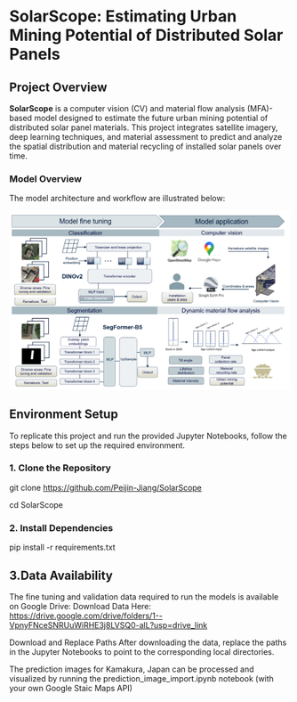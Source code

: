 # SolarScope: Estimating Urban Mining Potential of Distributed Solar Panels

## Project Overview
**SolarScope** is a computer vision (CV) and material flow analysis (MFA)-based model designed to estimate the future urban mining potential of distributed solar panel materials. This project integrates satellite imagery, deep learning techniques, and material assessment to predict and analyze the spatial distribution and material recycling of installed solar panels over time.

### Model Overview
The model architecture and workflow are illustrated below:

![Model Overview](Figure/Figure%201.png)

## Environment Setup
To replicate this project and run the provided Jupyter Notebooks, follow the steps below to set up the required environment.

### 1. Clone the Repository
git clone https://github.com/Peijin-Jiang/SolarScope

cd SolarScope

### 2. Install Dependencies
pip install -r requirements.txt

## 3.Data Availability
The fine tuning and validation data required to run the models is available on Google Drive:
Download Data Here: https://drive.google.com/drive/folders/1--VpnyFNceSNRUuWiRHE3j8LVSQ0-alL?usp=drive_link

Download and Replace Paths
After downloading the data, replace the paths in the Jupyter Notebooks to point to the corresponding local directories.

The prediction images for Kamakura, Japan can be processed and visualized by running the prediction_image_import.ipynb notebook (with your own Google Staic Maps API)

